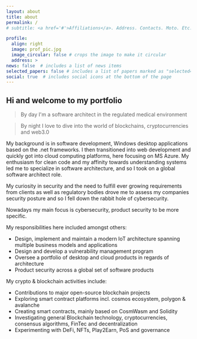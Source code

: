 ```yaml
---
layout: about
title: about
permalink: /
# subtitle: <a href='#'>Affiliations</a>. Address. Contacts. Moto. Etc.

profile:
  align: right
  image: prof_pic.jpg
  image_circular: false # crops the image to make it circular
  address: >
news: false  # includes a list of news items
selected_papers: false # includes a list of papers marked as "selected={true}"
social: true  # includes social icons at the bottom of the page
---
```


## Hi and welcome to my portfolio
  
>By day I'm a software <!-- and product security  -->architect in the regulated medical environment  
 
>By night I love to dive into the world of blockchains, cryptocurrencies and web3.0
  
My background is in software development, Windows desktop applications based on the .net frameworks. I then transitioned into web development and  quickly got into cloud computing platforms, here focusing on MS Azure. My enthusiasm for clean code and my affinity towards understanding systems led me to specialize in software architecture, and so I took on a global software architect role.  
 
My curiosity in security and the need to fulfill ever growing requirements from clients as well as regulatory bodies drove me to assess my companies security posture and so I fell down the rabbit hole of cybersecurity.  
 
Nowadays my main focus is cybersecurity, product security to be more specific.  
 
My responsibilities here included amongst others:

- Design, implement and maintain a modern IoT architecture spanning multiple business models and applications
- Design and develop a vulnerability management program
- Oversee a portfolio of desktop and cloud products in regards of architecture
- Product security across a global set of software products
 
My crypto & blockchain activities include:

- Contributions to major open-source blockchain projects
- Exploring smart contract platforms incl. cosmos ecosystem, polygon & avalanche 
- Creating smart contracts, mainly based on CosmWasm and Solidity
- Investigating general Blockchain technology, cryptocurrencies, consensus algorithms, FinTec and decentralization
- Experimenting with DeFi, NFTs, Play2Earn, PoS and governance

<!-- Write your biography here. Tell the world about yourself. Link to your favorite [subreddit](http://reddit.com). You can put a picture in, too. The code is already in, just name your picture `prof_pic.jpg` and put it in the `img/` folder. -->

<!-- Put your address / P.O. box / other info right below your picture. You can also disable any these elements by editing `profile` property of the YAML header of your `_pages/about.md`. Edit `_bibliography/papers.bib` and Jekyll will render your [publications page](/al-folio/publications/) automatically.

Link to your social media connections, too. This theme is set up to use [Font Awesome icons](http://fortawesome.github.io/Font-Awesome/) and [Academicons](https://jpswalsh.github.io/academicons/), like the ones below. Add your Facebook, Twitter, LinkedIn, Google Scholar, or just disable all of them. -->
